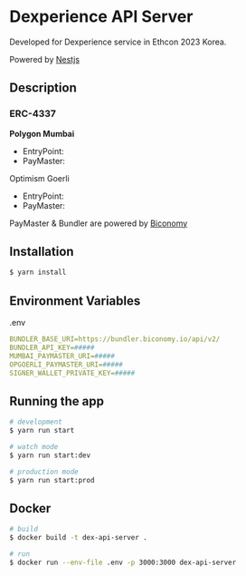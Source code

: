 # Dexperience API Server
Developed for Dexperience service in Ethcon 2023 Korea.

Powered by [Nestjs](https://nestjs.com/)

## Description
### ERC-4337
**Polygon Mumbai**
* EntryPoint: 
* PayMaster: 

Optimism Goerli
* EntryPoint:
* PayMaster:

PayMaster & Bundler are powered by [Biconomy](https://biconomy.webflow.io/)

## Installation

```bash
$ yarn install
```

## Environment Variables
.env
```yaml
BUNDLER_BASE_URI=https://bundler.biconomy.io/api/v2/
BUNDLER_API_KEY=#####
MUMBAI_PAYMASTER_URI=#####
OPGOERLI_PAYMASTER_URI=#####
SIGNER_WALLET_PRIVATE_KEY=#####
```

## Running the app

```bash
# development
$ yarn run start

# watch mode
$ yarn run start:dev

# production mode
$ yarn run start:prod
```

## Docker

```bash
# build
$ docker build -t dex-api-server .

# run
$ docker run --env-file .env -p 3000:3000 dex-api-server  
```
